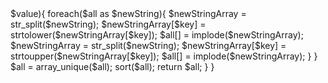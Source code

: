 <?php
class Solution {

    /**
     * @param String $S
     * @return String[]
     */
    function letterCasePermutation($S) {
        $all = [$S];
        $S = str_split($S);
        $alphabets = str_split('abcdefghijklmnopqrstuvwxyzABCDEFGHIJKLMNOPQRSTUVWXYZ');
        $chars = array_intersect($S, $alphabets);
        foreach($chars as $key => $value){
            foreach($all as $newString){
                $newStringArray = str_split($newString);
                $newStringArray[$key] = strtolower($newStringArray[$key]);
                $all[] = implode($newStringArray);
                
                $newStringArray = str_split($newString);
                $newStringArray[$key] = strtoupper($newStringArray[$key]);
                $all[] = implode($newStringArray);
            }
        }
        $all = array_unique($all);
        sort($all);
        return $all;
    }
}
